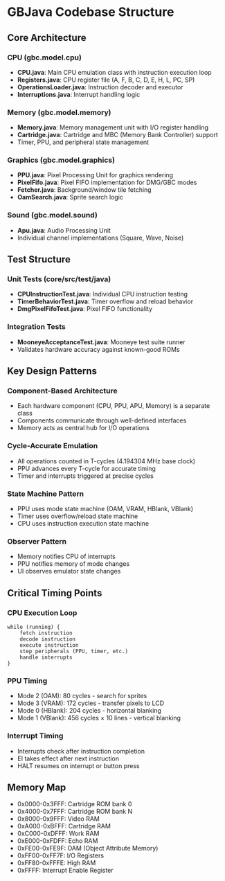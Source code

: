 # GBJava Codebase Structure

## Core Architecture

### CPU (gbc.model.cpu)
- **CPU.java**: Main CPU emulation class with instruction execution loop
- **Registers.java**: CPU register file (A, F, B, C, D, E, H, L, PC, SP)
- **OperationsLoader.java**: Instruction decoder and executor
- **Interruptions.java**: Interrupt handling logic

### Memory (gbc.model.memory)
- **Memory.java**: Memory management unit with I/O register handling
- **Cartridge.java**: Cartridge and MBC (Memory Bank Controller) support
- Timer, PPU, and peripheral state management

### Graphics (gbc.model.graphics)
- **PPU.java**: Pixel Processing Unit for graphics rendering
- **PixelFifo.java**: Pixel FIFO implementation for DMG/GBC modes
- **Fetcher.java**: Background/window tile fetching
- **OamSearch.java**: Sprite search logic

### Sound (gbc.model.sound)
- **Apu.java**: Audio Processing Unit
- Individual channel implementations (Square, Wave, Noise)

## Test Structure

### Unit Tests (core/src/test/java)
- **CPUInstructionTest.java**: Individual CPU instruction testing
- **TimerBehaviorTest.java**: Timer overflow and reload behavior
- **DmgPixelFifoTest.java**: Pixel FIFO functionality

### Integration Tests
- **MooneyeAcceptanceTest.java**: Mooneye test suite runner
- Validates hardware accuracy against known-good ROMs

## Key Design Patterns

### Component-Based Architecture
- Each hardware component (CPU, PPU, APU, Memory) is a separate class
- Components communicate through well-defined interfaces
- Memory acts as central hub for I/O operations

### Cycle-Accurate Emulation
- All operations counted in T-cycles (4.194304 MHz base clock)
- PPU advances every T-cycle for accurate timing
- Timer and interrupts triggered at precise cycles

### State Machine Pattern
- PPU uses mode state machine (OAM, VRAM, HBlank, VBlank)
- Timer uses overflow/reload state machine
- CPU uses instruction execution state machine

### Observer Pattern
- Memory notifies CPU of interrupts
- PPU notifies memory of mode changes
- UI observes emulator state changes

## Critical Timing Points

### CPU Execution Loop
```
while (running) {
    fetch instruction
    decode instruction
    execute instruction
    step peripherals (PPU, timer, etc.)
    handle interrupts
}
```

### PPU Timing
- Mode 2 (OAM): 80 cycles - search for sprites
- Mode 3 (VRAM): 172 cycles - transfer pixels to LCD
- Mode 0 (HBlank): 204 cycles - horizontal blanking
- Mode 1 (VBlank): 456 cycles × 10 lines - vertical blanking

### Interrupt Timing
- Interrupts check after instruction completion
- EI takes effect after next instruction
- HALT resumes on interrupt or button press

## Memory Map
- 0x0000-0x3FFF: Cartridge ROM bank 0
- 0x4000-0x7FFF: Cartridge ROM bank N
- 0x8000-0x9FFF: Video RAM
- 0xA000-0xBFFF: Cartridge RAM
- 0xC000-0xDFFF: Work RAM
- 0xE000-0xFDFF: Echo RAM
- 0xFE00-0xFE9F: OAM (Object Attribute Memory)
- 0xFF00-0xFF7F: I/O Registers
- 0xFF80-0xFFFE: High RAM
- 0xFFFF: Interrupt Enable Register